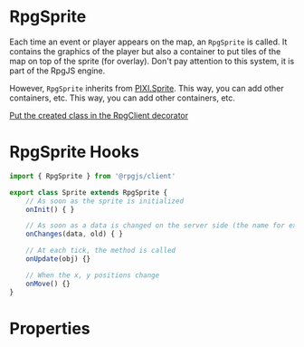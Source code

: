 # RpgSprite

Each time an event or player appears on the map, an `RpgSprite` is called. It contains the graphics of the player but also a container to put tiles of the map on top of the sprite (for overlay). Don't pay attention to this system, it is part of the RpgJS engine.

However, `RpgSprite` inherits from [PIXI.Sprite](https://pixijs.download/dev/docs/PIXI.Sprite.html). This way, you can add other containers, etc. This way, you can add other containers, etc.

[Put the created class in the RpgClient decorator](/classes/client.html#rpgclient-decorator)

# RpgSprite Hooks

```ts
import { RpgSprite } from '@rpgjs/client'

export class Sprite extends RpgSprite {
    // As soon as the sprite is initialized
    onInit() { }

    // As soon as a data is changed on the server side (the name for example), you are able to know the new data but also the old data.
    onChanges(data, old) { }

    // At each tick, the method is called
    onUpdate(obj) {}

    // When the x, y positions change
    onMove() {}
}
```
# Properties

<ApiContent page="RpgSprite" />

